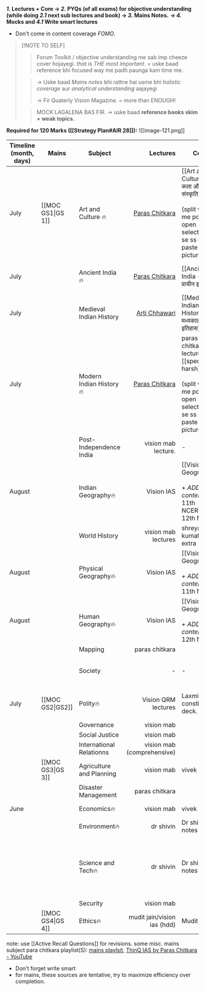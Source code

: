 ***1.* Lectures + Core → *2.* PYQs (of all exams) for objective understanding (while doing *2.1* next sub lectures and book) → *3.* Mains Notes.** **→ *4.* Mocks and *4.1* Write smart lectures**
- Don't come in content coverage *FOMO*.
> [!NOTE TO SELF]
> >Forum Toolkit / objective understanding me sab imp cheeze cover hojayegi. *that is THE most important*. = uske baad reference bhi focused way me padh paunga kam time me.
>
> >→ Uske baad *Mains notes* bhi rattne hai usme bhi *holistic coverage* aur *analytical understanding* aajayegi
> >
> >→ Fir Quaterly Vision Magazine. = more than ENOUGH! 
>
> >MOCK LAGALENA BAS FIR.
> > → uske baad **reference books skim + weak topics.**

**Required for 120 Marks ([[Strategy Plan#AIR 28]]):**
![[image-121.png]]

| **Timeline** (month, days) | **Mains**         | **Subject**              |                                                                                         **Lectures** | **Core**                                                                                                             | **Objective understanding**     | **Strategy**                                                                                                                 |                                  **Extra Reference**                                   |
| -------------------------- | ----------------- | ------------------------ | ---------------------------------------------------------------------------------------------------: | -------------------------------------------------------------------------------------------------------------------- | ------------------------------- | ---------------------------------------------------------------------------------------------------------------------------- | :------------------------------------------------------------------------------------: |
| July                       | [[MOC GS1\|GS 1]] | Art and Culture 🔥       |    [Paras Chitkara](https://www.youtube.com/watch?v=de_dYjUZ5ZA&ab_channel=UPSCBlueprintbyUnacademy) | [[Art and Culture --- कला और संस्कृति]]<br><br>(split view me pdfs open - select tool se ss copy paste pictures)     | Forum Toolkit                   |                                                                                                                              |  NCERTs(cd):<br><br>1.1 Knowledge traditions, <br><br>1.2. fine arts<br><br>2. Lucent  |
| July                       |                   | Ancient India🔥          |     [Paras Chitkara](https://www.youtube.com/watch?v=80DLKd9S0AY&ab_channel=ThinQIASbyParasChitkara) | [[Ancient India --- प्राचीन इतिहास]]                                                                                 | Forum toolkit                   |                                                                                                                              |                           (cd) New NCERT 12th part 1<br><br>                           |
| July                       |                   | Medieval Indian History  | [Arti Chhawari](https://www.youtube.com/watch?v=hMjXqSzCTlg&ab_channel=UPSCCSEArticulatebyUnacademy) | [[Medieval Indian History --- मध्यकालीन इतिहास]]                                                                     | Forum toolkit                   |                                                                                                                              |                                         Lucent                                         |
| July                       |                   | Modern Indian History🔥  |     [Paras Chitkara](https://www.youtube.com/watch?v=rJbEW3Zk5kQ&ab_channel=ThinQIASbyParasChitkara) | paras chitkara lecture + [[spectrum-harsh]]<br><br>(split view me pdfs open - select tool se ss copy paste pictures) | Forum toolkit / PMF Modern PYQs |                                                                                                                              |                  [[Modern Indian History - आधुनिक भारतीय इतिहास]]<br>                  |
|                            |                   | Post- Independence India |                                                                                  vision mab lecture. | -                                                                                                                    | -                               |                                                                                                                              |                                           -                                            |
| August                     |                   | Indian Geography🔥       |                                                                                           Vision IAS | [[Vision IAS Geography]]  <br><br>+  *ADD content* <br>11th NCERT, 12th NCERT                                        | NCERT test + Forum Toolkit      |                                                                                                                              |                                           -                                            |
|                            |                   | World History            |                                                                                  vision mab lectures | shreyansh kumat + extra (ipad)                                                                                       | -                               |                                                                                                                              |                                                                                        |
| August                     |                   | Physical Geography🔥     |                                                                                           Vision IAS | [[Vision IAS Geography]]<br><br>*+  ADD content*  11th NCERT                                                         | NCERT test + Forum Toolkit      |                                                                                                                              |                             GC Leong specially for Biomes.                             |
| August                     |                   | Human Geography🔥        |                                                                                           Vision IAS | [[Vision IAS Geography]] <br><br>*+  ADD content* 12th NCERT                                                         | NCERT test + Forum Toolkit      |                                                                                                                              |                                           -                                            |
|                            |                   | Mapping                  |                                                                                       paras chitkara |                                                                                                                      | Covered w geo                   |                                                                                                                              |                                                                                        |
|                            |                   | Society                  |                                                                                                    - | -                                                                                                                    | -                               | directly make mains notes.                                                                                                   |                                                                                        |
| July                       | [[MOC GS2\|GS2]]  | Polity🔥                 |                                                                                  Vision QRM lectures | Laxmikant + constitution deck.                                                                                       | OIP + forum toolkit             |                                                                                                                              |                           Indian Constitution at work NCERT                            |
|                            |                   | Governance               |                                                                                           vision mab |                                                                                                                      | -                               |                                                                                                                              |                                                                                        |
|                            |                   | Social Justice           |                                                                                           vision mab |                                                                                                                      | -                               |                                                                                                                              |                                                                                        |
|                            |                   | International Relationns |                                                                           vision mab (comprehensive) |                                                                                                                      | -                               |                                                                                                                              |                                                                                        |
|                            | [[MOC GS3\|GS 3]] | Agriculture and Planning |                                                                                           vision mab | vivek singh                                                                                                          | -                               |                                                                                                                              |                                                                                        |
|                            |                   | Disaster Management      |                                                                                       paras chitkara |                                                                                                                      | -                               |                                                                                                                              |                                                                                        |
| June                       |                   | Economics🔥              |                                                                                           vision mab | vivek singh                                                                                                          | Eco 550 + forum toolkit         |                                                                                                                              |                                    12th macro NCERT                                    |
|                            |                   | Environment🔥            |                                                                                            dr shivin | Dr shivin notes                                                                                                      | forum toolkit                   |                                                                                                                              |                                                                                        |
|                            |                   | Science and Tech🔥       |                                                                                            dr shivin | Dr shivin notes                                                                                                      | forum toolkit                   | mains= [paras chitkara](https://www.youtube.com/watch?v=NIKYoMKQkaI&list=PLn2lLO2X6VGtBXXGM1FzPoj6CvbIlnxRb&index=2&pp=iAQB) | all science and tech articles from theHindu > then Indian express from AM Tracker Pro. |
|                            |                   | Security                 |                                                                                           vision mab |                                                                                                                      | -                               |                                                                                                                              |                                                                                        |
|                            | [[MOC GS4\|GS 4]] | Ethics🔥                 |                                                                          mudit jain/vision ias (hdd) | Mudit Jain                                                                                                           |                                 |                                                                                                                              |                              Peeyush sir's lectures notes                              |
note: use [[Active Recall Questions]] for revisions.
some misc. mains subject para chitkara playlist(S): [mains playlsit](https://www.youtube.com/playlist?list=PLn2lLO2X6VGtBXXGM1FzPoj6CvbIlnxRb), [ThinQ IAS by Paras Chitkara - YouTube](https://www.youtube.com/@ThinQIAS/videos)
- Don't forget write smart
- for mains, these sources are tentative, try to maximize efficiency over completion.
